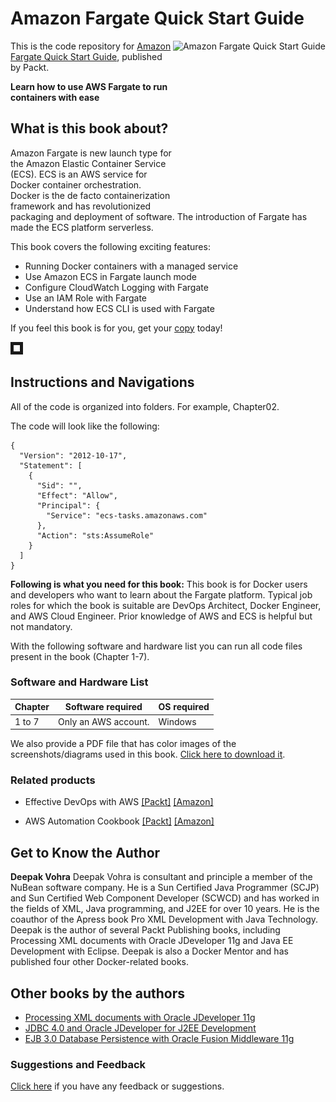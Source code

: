 # Amazon Fargate Quick Start Guide

<a href="https://www.packtpub.com/virtualization-and-cloud/amazon-fargate-quick-start-guide?utm_source=github&utm_medium=repository&utm_campaign=9781789345018"><img src="https://d1ldz4te4covpm.cloudfront.net/sites/default/files/imagecache/ppv4_main_book_cover/B11157_MockupCover.png" alt="Amazon Fargate Quick Start Guide" height="256px" align="right"></a>

This is the code repository for [Amazon Fargate Quick Start Guide](https://www.packtpub.com/virtualization-and-cloud/amazon-fargate-quick-start-guide?utm_source=github&utm_medium=repository&utm_campaign=9781789345018), published by Packt.

**Learn how to use AWS Fargate to run containers with ease**

## What is this book about?
Amazon Fargate is new launch type for the Amazon Elastic Container Service (ECS). ECS is an AWS service for Docker container orchestration. Docker is the de facto containerization framework and has revolutionized packaging and deployment of software. The introduction of Fargate has made the ECS platform serverless.

This book covers the following exciting features: 
* Running Docker containers with a managed service
* Use Amazon ECS in Fargate launch mode
* Configure CloudWatch Logging with Fargate
* Use an IAM Role with Fargate
* Understand how ECS CLI is used with Fargate

If you feel this book is for you, get your [copy](https://www.amazon.com/dp/1789345014) today!

<a href="https://www.packtpub.com/?utm_source=github&utm_medium=banner&utm_campaign=GitHubBanner"><img src="https://raw.githubusercontent.com/PacktPublishing/GitHub/master/GitHub.png" 
alt="https://www.packtpub.com/" border="5" /></a>


## Instructions and Navigations
All of the code is organized into folders. For example, Chapter02.

The code will look like the following:
```
{
  "Version": "2012-10-17",
  "Statement": [
    {
      "Sid": "",
      "Effect": "Allow",
      "Principal": {
        "Service": "ecs-tasks.amazonaws.com"
      },
      "Action": "sts:AssumeRole"
    }
  ]
}
```

**Following is what you need for this book:**
This book is for Docker users and developers who want to learn about the Fargate platform. Typical job roles for which the book is suitable are DevOps Architect, Docker Engineer, and AWS Cloud Engineer. Prior knowledge of AWS and ECS is helpful but not mandatory.

With the following software and hardware list you can run all code files present in the book (Chapter 1-7).

### Software and Hardware List

| Chapter  | Software required                   | OS required                        |
| -------- | ------------------------------------| -----------------------------------|
| 1 to 7   | Only an AWS account.                | Windows                            |



We also provide a PDF file that has color images of the screenshots/diagrams used in this book. [Click here to download it](http://www.packtpub.com/sites/default/files/downloads/AmazonFargateQuickStartGuide_ColorImages.pdf).

### Related products
* Effective DevOps with AWS [[Packt]](https://www.packtpub.com/application-development/effective-devops-aws?utm_source=github&utm_medium=repository&utm_campaign=9781786466815) [[Amazon]](https://www.amazon.com/dp/1786466813)

* AWS Automation Cookbook [[Packt]](https://www.packtpub.com/virtualization-and-cloud/aws-automation-cookbook?utm_source=github&utm_medium=repository&utm_campaign=9781788394925) [[Amazon]](https://www.amazon.com/dp/1788394925)

## Get to Know the Author
**Deepak Vohra**
Deepak Vohra is consultant and principle a member of the NuBean software company. He is a Sun Certified Java Programmer (SCJP) and Sun Certified Web Component Developer (SCWCD) and has worked in the fields of XML, Java programming, and J2EE for over 10 years. He is the coauthor of the Apress book Pro XML Development with Java Technology. Deepak is the author of several Packt Publishing books, including Processing XML documents with Oracle JDeveloper 11g and Java EE Development with Eclipse. Deepak is also a Docker Mentor and has published four other Docker-related books.

## Other books by the authors
* [Processing XML documents with Oracle JDeveloper 11g](https://www.packtpub.com/application-development/processing-xml-documents-oracle-jdeveloper-11g?utm_source=github&utm_medium=repository&utm_campaign=9781847196668)
* [JDBC 4.0 and Oracle JDeveloper for J2EE Development](https://www.packtpub.com/application-development/jdbc-40-and-oracle-jdeveloper-j2ee-development?utm_source=github&utm_medium=repository&utm_campaign=9781847194305)
* [EJB 3.0 Database Persistence with Oracle Fusion Middleware 11g](https://www.packtpub.com/big-data-and-business-intelligence/ejb-30-database-persistence-oracle-fusion-middleware-11g?utm_source=github&utm_medium=repository&utm_campaign=9781849681568)

### Suggestions and Feedback
[Click here](https://docs.google.com/forms/d/e/1FAIpQLSdy7dATC6QmEL81FIUuymZ0Wy9vH1jHkvpY57OiMeKGqib_Ow/viewform) if you have any feedback or suggestions.
